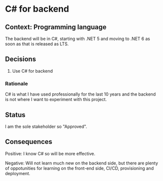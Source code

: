# C# for backend

## Context: Programming language

The backend will be in C#, starting with .NET 5 and moving to .NET 6 as soon as that is released as LTS.

## Decisions

1. Use C# for backend

### Rationale

C# is what I have used professionally for the last 10 years and the backend is not where I want to experiment with this project.

## Status

I am the sole stakeholder so "Approved".

## Consequences

Positive: I know C# so will be more effective.

Negative: Will not learn much new on the backend side, but there are plenty of oppotunities for learning on the front-end side, CI/CD, provisioning and deployment.
